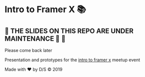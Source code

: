 # Intro to Framer X 📚

## 🚧 THE SLIDES ON THIS REPO ARE UNDER MAINTENANCE 🤕 🚧 

Please come back later

Presentation and prototypes for the [intro to framer x](https://www.meetup.com/Brussels-FramerX/events/259701919/) meetup event

Made with ❤️ by D/S &copy; 2019
